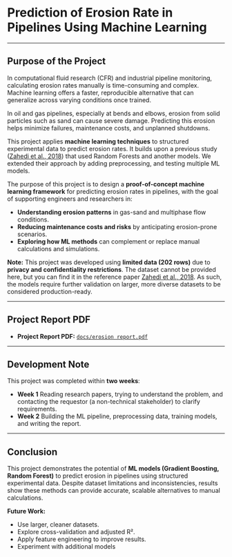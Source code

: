 # Prediction of Erosion Rate in Pipelines Using Machine Learning

---

## Purpose of the Project

In computational fluid research (CFR) and industrial pipeline monitoring, calculating erosion rates manually is time-consuming and complex. Machine learning offers a faster, reproducible alternative that can generalize across varying conditions once trained.  

In oil and gas pipelines, especially at bends and elbows, erosion from solid particles such as sand can cause severe damage. Predicting this erosion helps minimize failures, maintenance costs, and unplanned shutdowns.  

This project applies **machine learning techniques** to structured experimental data to predict erosion rates. It builds upon a previous study ([Zahedi et al., 2018](https://doi.org/10.1016/j.powtec.2018.07.055)) that used Random Forests and another models. We extended their approach by adding preprocessing, and testing multiple ML models.  

The purpose of this project is to design a **proof-of-concept machine learning framework** for predicting erosion rates in pipelines, with the goal of supporting engineers and researchers in:  

- **Understanding erosion patterns** in gas-sand and multiphase flow conditions.  
- **Reducing maintenance costs and risks** by anticipating erosion-prone scenarios.  
- **Exploring how ML methods** can complement or replace manual calculations and simulations.  

**Note:** This project was developed using **limited data (202 rows)** due to **privacy and confidentiality restrictions**. The dataset cannot be provided here, but you can find it in the reference paper [Zahedi et al., 2018](https://doi.org/10.1016/j.powtec.2018.07.055). As such, the models require further validation on larger, more diverse datasets to be considered production-ready.   

---

## Project Report PDF

- **Project Report PDF:** [`docs/erosion report.pdf`](docs/erosionReport.pdf)

---



## Development Note

This project was completed within **two weeks**:  

- **Week 1** Reading research papers, trying to understand the problem, and contacting the requestor (a non-technical stakeholder) to clarify requirements.
- **Week 2** Building the ML pipeline, preprocessing data, training models, and writing the report.  

---



## Conclusion

This project demonstrates the potential of **ML models (Gradient Boosting, Random Forest)** to predict erosion in pipelines using structured experimental data. Despite dataset limitations and inconsistencies, results show these methods can provide accurate, scalable alternatives to manual calculations.  

**Future Work:**
- Use larger, cleaner datasets.  
- Explore cross-validation and adjusted R².  
- Apply feature engineering to improve results. 
- Experiment with additional models
